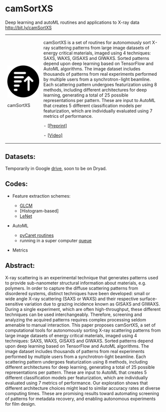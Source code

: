 # camSortXS
Deep learning and autoML routines and applications to X-ray data
http://bit.ly/camSortXS


<table border="0">
 <tr>
    <td><a href"http://bit.ly/camSortXS"><img src="https://github.com/dani-lbnl/camSortXS/blob/main/camSortXS.png" width="600"></a>
<p>     camSortXS
    </td>
    <td>
       <p>
        camSortXS is a set of routines for autonomously sort X-ray scattering patterns from large image datasets of energy critical materials, imaged using 4 techniques: SAXS, WAXS, GISAXS and GIWAXS. Sorted patterns depend upon deep learning based on TensorFlow and AutoML algorithms. The image dataset includes thousands of patterns from real experiments performed by multiple users from a synchrotron-light beamline. Each scattering pattern undergoes featurization using 8 methods, including different architectures for deep learning, generating a total of 25 possible representations per pattern. These are input to AutoML that creates 5 different classification models per featurization, which are individually evaluated using 7 metrics of performance. 
       <p>
      - <a href="https://github.com/dani-lbnl/techwomen/blob/main/Techwomen2021_lesson1.pdf">[Preprint]</a>
       <p>
      - <a href="https://github.com/dani-lbnl/techwomen/blob/main/Techwomen2021_lesson1.pdf">[Video]</a>
      </td>
 </tr>
</table>

## Datasets:
Temporarily in Google [drive](https://drive.google.com/drive/folders/1Tq9nKdz7W1l-5lFxNvbTPuTV2F1zGi8F?usp=sharing), soon to be on Dryad.

## Codes:
- Feature extraction schemes:
  - [GLCM](https://scikit-image.org/docs/dev/auto_examples/features_detection/plot_glcm.html)
  - [Histogram-based]
  - [LeNet](https://github.com/s-miramontes/ISVC2019)

- AutoML
  - [pyCaret routines](https://pycaret.org/predict-model/)
  - running in a super computer [queue](automl_nersc_job.q)
  
- Metrics  
 

## Abstract:
X-ray scattering is an experimental technique that generates patterns used to provide sub-nanometer structural information about materials, e.g. polymers. In order to capture the diffuse scattering patterns from disordered systems, distinct techniques have been developed: small or wide angle X-ray scattering (SAXS or WAXS) and their respective surface-sensitive variation due to grazing incidence known as GISAXS and GIWAXS. During a single experiment, which are often high-throughput, these different techniques can be used interchangeably. Therefore, screening and analyzing the acquired patterns requires complex processing seldom amenable to manual interaction. This paper proposes camSortXS, a set of computational tools for autonomously sorting X-ray scattering patterns from large image datasets of energy critical materials, imaged using 4 techniques: SAXS, WAXS, GISAXS and GIWAXS. Sorted patterns depend upon deep learning based on TensorFlow and AutoML algorithms. The image dataset includes thousands of patterns from real experiments performed by multiple users from a synchrotron-light beamline. Each scattering pattern undergoes featurization using 8 methods, including different architectures for deep learning, generating a total of 25 possible representations per pattern. These are input to AutoML that creates 5 different classification models per featurization, which are individually evaluated using 7 metrics of performance. Our exploration shows that different architecture choices might lead to similar accuracy rates at diverse computing times. These are promising results toward automating screening of patterns for metadata recovery, and enabling autonomous experiments for film design.




